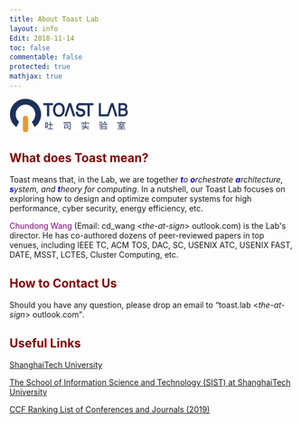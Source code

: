 ```yaml
---
title: About Toast Lab
layout: info
Edit: 2018-11-14
toc: false
commentable: false
protected: true
mathjax: true
---
```

<img src="./logo.png" alt="The Logo of Toast Lab" width="210"> <br>
<h2><a class="toast"><font color="maroon">What does Toast mean?</font></a></h2>
<p>Toast means that, in the Lab, we are together <i><strong><font color="blue">t</font></strong>o <strong><font color="blue">o</font></strong>rchestrate <strong><font color="blue">a</font></strong>rchitecture, <strong><font color="blue">s</font></strong>ystem, and <strong><font color="blue">t</font></strong>heory for computing</i>. In a nutshell, our Toast Lab focuses on exploring how to design and optimize computer systems for high performance, cyber security, energy efficiency, etc.</p>

<p><a href="{{site.url}}{{site.baseurl}}/people#faculty" style="text-decoration: none;"><font color="purple">Chundong Wang</font></a> (Email: cd_wang <<i>the-at-sign</i>> outlook.com) is the Lab's director. He has co-authored dozens of peer-reviewed <a href="{{site.url}}{{site.baseurl}}/publications" style="text-decoration: none;">papers</a> in top venues, including IEEE TC, ACM TOS, DAC, SC, USENIX ATC, USENIX FAST, DATE, MSST, LCTES, Cluster Computing, etc.</p>


<h2><a class="contact"><font color="maroon">How to Contact Us</font></a></h2>
<p>Should you have any question, please drop an email to <q>toast.lab <<i>the-at-sign</i>> outlook.com</q>.</p>




<h2><a class="contact"><font color="maroon">Useful Links</font></a></h2>
<p><a href="http://www.shanghaitech.edu.cn/" target="_blank">ShanghaiTech University</a><p>
<p><a href="http://sist.shanghaitech.edu.cn/" target="_blank">The School of Information Science and Technology (SIST) at ShanghaiTech University</a><p>
<p><a href="https://www.ccf.org.cn/Academic_Evaluation/By_category/" target="_blank">CCF Ranking List of Conferences and Journals (2019)</a></p>
